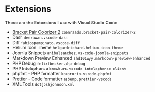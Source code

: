 # Extensions

These are the Extensions I use with Visual Studio Code:

- <a href="https://marketplace.visualstudio.com/items?itemName=CoenraadS.bracket-pair-colorizer-2" target="_blank">Bracket Pair Colorizer 2</a> ```coenraads.bracket-pair-colorizer-2```
- Dash ```deerawan.vscode-dash```
- Diff ```fabiospampinato.vscode-diff```
- Helium Icon Theme ```helgardrichard.helium-icon-theme```
- Joomla Snippets ```anibalsanchez.vs-code-joomla-snippets```
- Markdown Preview Enhanced ```shd101wyy.markdown-preview-enhanced```
- PHP Debug ```felixfbecker.php-debug```
- PHP Intelephense ```bmewburn.vscode-intelephense-client```
- phpfmt - PHP formatter ```kokororin.vscode-phpfmt```
- Prettier - Code formatter ```esbenp.prettier-vscode```
- XML Tools ```dotjoshjohnson.xml```
